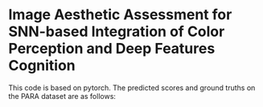# Image Aesthetic Assessment for SNN-based Integration of Color Perception and Deep Features Cognition
This code is based on pytorch. The predicted scores and ground truths on the PARA dataset are as follows:



